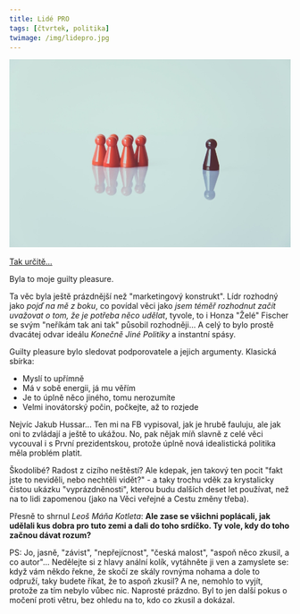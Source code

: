```yaml
---
title: Lidé PRO
tags: [čtvrtek, politika]
twimage: /img/lidepro.jpg
---
```


![cover](/img/lidepro.jpg)

[Tak určitě...](https://www.seznamzpravy.cz/clanek/minarovo-lide-pro-do-voleb-nepujde-hnuti-nepodporil-dostatek-lidi-148209)

Byla to moje guilty pleasure. 

Ta věc byla ještě prázdnější než "marketingový konstrukt". Lídr rozhodný jako _pojď na mě z boku_, co povídal věci jako _jsem téměř rozhodnut začít uvažovat o tom, že je potřeba něco udělat_, tyvole, to i Honza "Želé" Fischer se svým "neříkám tak ani tak" působil rozhodněji... A celý to bylo prostě dvacátej odvar ideálu _Konečně Jiné Politiky_ a instantní spásy.

Guilty pleasure bylo sledovat podporovatele a jejich argumenty. Klasická sbírka:

- Myslí to upřímně
- Má v sobě energii, já mu věřím
- Je to úplně něco jiného, tomu nerozumíte
- Velmi inovátorský počin, počkejte, až to rozjede

Nejvíc Jakub Hussar... Ten mi na FB vypisoval, jak je hrubě fauluju, ale jak oni to zvládají a ještě to ukážou. No, pak nějak míň slavně z celé věci vycouval i s První prezidentskou, protože úplně nová idealistická politika měla problém platit.

Škodolibé? Radost z cizího neštěstí? Ale kdepak, jen takový ten pocit "fakt jste to neviděli, nebo nechtěli vidět?" - a taky trochu vděk za krystalicky čistou ukázku "vyprázdněnosti", kterou budu dalších deset let používat, než na to lidi zapomenou (jako na Věci veřejné a Cestu změny třeba).

Přesně to shrnul _Leoš Máňa Kotleta_: **Ale zase se všichni poplácali, jak udělali kus dobra pro tuto zemi a dali do toho srdíčko. Ty vole, kdy do toho začnou dávat rozum?**

PS: Jo, jasně, "závist", "nepřejícnost", "česká malost", "aspoň něco zkusil, a co autor"... Nedělejte si z hlavy anální kolík, vytáhněte ji ven a zamyslete se: když vám někdo řekne, že skočí ze skály rovnýma nohama a dole to odpruží, taky budete říkat, že to aspoň zkusil? A ne, nemohlo to vyjít, protože za tím nebylo vůbec nic. Naprosté prázdno. Byl to jen další pokus o močení proti větru, bez ohledu na to, kdo co zkusil a dokázal. 